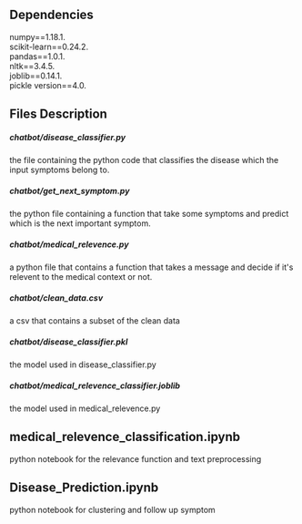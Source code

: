 ## Dependencies

numpy==1.18.1.\
scikit-learn==0.24.2.\
pandas==1.0.1.\
nltk==3.4.5.\
joblib==0.14.1.\
pickle version==4.0.

## Files Description

##### chatbot/disease_classifier.py 
 the file containing the python code that classifies the disease which the input symptoms belong to.

##### chatbot/get_next_symptom.py 
the python file containing a function that take some symptoms and predict which is the next important symptom.
##### chatbot/medical_relevence.py 
a python file that contains a function that takes a message and decide if it's relevent to the medical context or not.

##### chatbot/clean_data.csv
a csv that contains a subset of the clean data

##### chatbot/disease_classifier.pkl
the model used in disease_classifier.py

##### chatbot/medical_relevence_classifier.joblib
the model used in medical_relevence.py

## medical_relevence_classification.ipynb
python notebook for the relevance function and text preprocessing

## Disease_Prediction.ipynb
python notebook for clustering and follow up symptom


